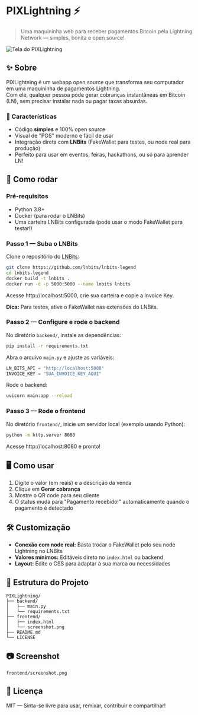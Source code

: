 # PIXLightning ⚡

> Uma maquininha web para receber pagamentos Bitcoin pela Lightning Network — simples, bonita e open source!

![Tela do PIXLightning](./frontend/screenshot.png)

## ✨ Sobre

PIXLightning é um webapp open source que transforma seu computador em uma maquininha de pagamentos Lightning.  
Com ele, qualquer pessoa pode gerar cobranças instantâneas em Bitcoin (LN), sem precisar instalar nada ou pagar taxas absurdas.

### 🎯 Características

- Código **simples** e 100% open source
- Visual de "POS" moderno e fácil de usar
- Integração direta com **LNBits** (FakeWallet para testes, ou node real para produção)
- Perfeito para usar em eventos, feiras, hackathons, ou só para aprender LN!

## 🚀 Como rodar

### **Pré-requisitos**

- Python 3.8+
- Docker (para rodar o LNBits)
- Uma carteira LNBits configurada (pode usar o modo FakeWallet para testar!)

### **Passo 1 — Suba o LNBits**

Clone o repositório do [LNBits](https://github.com/lnbits/lnbits-legend):

```bash
git clone https://github.com/lnbits/lnbits-legend
cd lnbits-legend
docker build -t lnbits .
docker run -d -p 5000:5000 --name lnbits lnbits
```

Acesse http://localhost:5000, crie sua carteira e copie a Invoice Key.

**Dica:** Para testes, ative o FakeWallet nas extensões do LNBits.

### **Passo 2 — Configure e rode o backend**

No diretório `backend/`, instale as dependências:

```bash
pip install -r requirements.txt
```

Abra o arquivo `main.py` e ajuste as variáveis:

```python
LN_BITS_API = "http://localhost:5000"
INVOICE_KEY = "SUA_INVOICE_KEY_AQUI"
```

Rode o backend:

```bash
uvicorn main:app --reload
```

### **Passo 3 — Rode o frontend**

No diretório `frontend/`, inicie um servidor local (exemplo usando Python):

```bash
python -m http.server 8080
```

Acesse http://localhost:8080 e pronto!

## 🖥️ Como usar

1. Digite o valor (em reais) e a descrição da venda
2. Clique em **Gerar cobrança**
3. Mostre o QR code para seu cliente
4. O status muda para "Pagamento recebido!" automaticamente quando o pagamento é detectado

## 🛠️ Customização

- **Conexão com node real:** Basta trocar o FakeWallet pelo seu node Lightning no LNBits
- **Valores mínimos:** Editáveis direto no `index.html` ou backend
- **Layout:** Edite o CSS para adaptar à sua marca ou necessidades

## 📁 Estrutura do Projeto

```
PIXLightning/
├── backend/
│   ├── main.py
│   └── requirements.txt
├── frontend/
│   ├── index.html
│   └── screenshot.png
├── README.md
└── LICENSE
```

## 📷 Screenshot

 `frontend/screenshot.png`

## 📝 Licença

MIT — Sinta-se livre para usar, remixar, contribuir e compartilhar!
